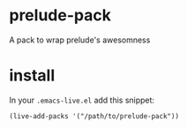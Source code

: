 prelude-pack
============

A pack to wrap prelude's awesomness

# install

In your `.emacs-live.el` add this snippet:
```elisp
(live-add-packs '("/path/to/prelude-pack"))
```

